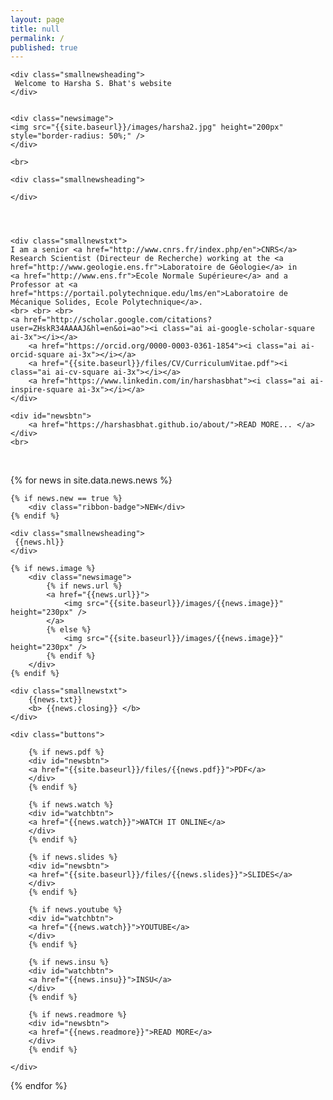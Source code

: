```yaml
---
layout: page
title: null
permalink: /
published: true
---
```


<div class="archive">
<article class="article2">

	<div class="smallnewsheading">
	 Welcome to Harsha S. Bhat's website
	</div>


	<div class="newsimage">
	<img src="{{site.baseurl}}/images/harsha2.jpg" height="200px" style="border-radius: 50%;" />
	</div>

	<br>
</article>

<article class="article2">

	<div class="smallnewsheading">
	 
	</div>


	

	<div class="smallnewstxt">
	I am a senior <a href="http://www.cnrs.fr/index.php/en">CNRS</a> Research Scientist (Directeur de Recherche) working at the <a href="http://www.geologie.ens.fr">Laboratoire de Géologie</a> in 
	<a href="http://www.ens.fr">Ecole Normale Supérieure</a> and a Professor at <a href="https://portail.polytechnique.edu/lms/en">Laboratoire de Mécanique Solides, Ecole Polytechnique</a>.
	<br> <br> <br>
	<a href="http://scholar.google.com/citations?user=ZHskR34AAAAJ&hl=en&oi=ao"><i class="ai ai-google-scholar-square ai-3x"></i></a>
		<a href="https://orcid.org/0000-0003-0361-1854"><i class="ai ai-orcid-square ai-3x"></i></a>
		<a href="{{site.baseurl}}/files/CV/CurriculumVitae.pdf"><i class="ai ai-cv-square ai-3x"></i></a>
		<a href="https://www.linkedin.com/in/harshasbhat"><i class="ai ai-inspire-square ai-3x"></i></a>		
	</div>

	<div id="newsbtn">
		<a href="https://harshasbhat.github.io/about/">READ MORE... </a>
	</div>
	<br>
</article>

</div>


<br>

<div class="archive">

{% for news in site.data.news.news %}
<article class="article">

	{% if news.new == true %}
    	<div class="ribbon-badge">NEW</div>
  	{% endif %}

	<div class="smallnewsheading">
	 {{news.hl}}
	</div>

	{% if news.image %}
		<div class="newsimage">
			{% if news.url %}
			<a href="{{news.url}}">
				<img src="{{site.baseurl}}/images/{{news.image}}" height="230px" />
			</a>
			{% else %}
				<img src="{{site.baseurl}}/images/{{news.image}}" height="230px" />
			{% endif %}
		</div>
	{% endif %}

	<div class="smallnewstxt">
		{{news.txt}}
		<b> {{news.closing}} </b>
	</div>

	<div class="buttons">
	
		{% if news.pdf %}
		<div id="newsbtn">
		<a href="{{site.baseurl}}/files/{{news.pdf}}">PDF</a>
		</div>
		{% endif %}

		{% if news.watch %}
		<div id="watchbtn">
		<a href="{{news.watch}}">WATCH IT ONLINE</a>
		</div>
		{% endif %}

		{% if news.slides %}
		<div id="newsbtn">
		<a href="{{site.baseurl}}/files/{{news.slides}}">SLIDES</a>
		</div>
		{% endif %}

		{% if news.youtube %}
		<div id="watchbtn">
		<a href="{{news.watch}}">YOUTUBE</a>
		</div>
		{% endif %}

		{% if news.insu %}
		<div id="watchbtn">
		<a href="{{news.insu}}">INSU</a>
		</div>
		{% endif %}

		{% if news.readmore %}
		<div id="newsbtn">
		<a href="{{news.readmore}}">READ MORE</a>
		</div>
		{% endif %}

	</div>
</article>

{% endfor %}
</div>
